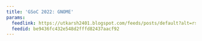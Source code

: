 ```yaml
---
title: 'GSoC 2022: GNOME'
params:
  feedlink: https://utkarsh2401.blogspot.com/feeds/posts/default?alt=rss
  feedid: be9436fc432e548d2fffd82437aacf92
---
```

